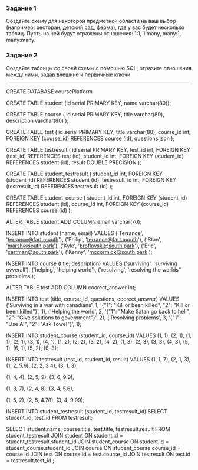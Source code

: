 ### Задание 1
Создайте схему для некоторой предметной области на ваш выбор 
(например: ресторан, детский сад, ферма), где у вас будет несколько таблиц. 
Пусть на ней будут отражены отношения: 1:1, 1:many, many:1, many:many.

### Задание 2
Создайте таблицы со своей схемы с помошью SQL, отразите отношения между ними, 
задав внешние и первичные ключи.
____________________________________________

CREATE DATABASE coursePlatform

CREATE TABLE
student (id serial PRIMARY KEY, name varchar(80));

CREATE TABLE
course (
id serial PRIMARY KEY,
title varchar(80),
description varchar(80)
);

CREATE TABLE
test (
id serial PRIMARY KEY,
title varchar(80),
course_id int,
FOREIGN KEY (course_id) REFERENCES course (id),
questions json
);

CREATE TABLE
testresult (
id serial PRIMARY KEY,
test_id int,
FOREIGN KEY (test_id) REFERENCES test (id),
student_id int,
FOREIGN KEY (student_id) REFERENCES student (id),
result DOUBLE PRECISION
);

CREATE TABLE
student_testresult (
student_id int,
FOREIGN KEY (student_id) REFERENCES student (id),
testresult_id int,
FOREIGN KEY (testresult_id) REFERENCES testresult (id)
);

CREATE TABLE
student_course (
student_id int,
FOREIGN KEY (student_id) REFERENCES student (id),
course_id int,
FOREIGN KEY (course_id) REFERENCES course (id)
);

ALTER TABLE
student
ADD COLUMN
email varchar(70);

INSERT INTO
student (name, email)
VALUES
('Terrance', 'terrance@fart.mouth'),
('Philip', 'terrance@fart.mouth'),
('Stan', 'marsh@south.park'),
('Kyle', 'broflovski@south.park'),
('Eric', 'cartman@south.park'),
('Kenny', 'mccormick@south.park');

INSERT INTO
course (title, description)
VALUES
('surviving', 'surviving ovverall'),
('helping', 'helping world'),
('resolving', 'resolving the worlds'' problelms');

ALTER TABLE
test
ADD COLUMN
coorect_answer int;

INSERT INTO
test (title, course_id, questions, coorect_answer)
VALUES
('Surviving in a war with canadians', 1, '{"1": "Kill or been killed", "2": "Kill or been killed"}', 1),
('Helping the world', 2, '{"1": "Make Satan go back to hell", "2": "Give solutions to government"}', 2),
('Resolving problems', 3, '{"1": "Use AI", "2": "Ask Towel"}', 1);


INSERT INTO
student_course (student_id, course_id)
VALUES
(1, 1),
(2, 1),
(1, 1),
(2, 1),
(3, 1),
(4, 1),
(1, 2),
(2, 2),
(3, 2),
(4, 2),
(1, 3),
(2, 3),
(3, 3),
(4, 3),
(5, 1),
(6, 1),
(5, 2),
(6, 3);

INSERT INTO
testresult (test_id, student_id, result)
VALUES
(1, 1, 7),
(2, 1, 3),
(1, 2, 5.6),
(2, 2, 3.4),
(3, 1, 3),

(1, 4, 4),
(2, 5, 9),
(3, 6, 9.9),

(1, 3, 7),
(2, 4, 8),
(3, 4, 5.6),

(1, 5, 2),
(2, 5, 4.78),
(3, 4, 9.99);

INSERT INTO
student_testresult (student_id, testresult_id)
SELECT
student_id, test_id
FROM
testresult;


SELECT
student.name,
course.title,
test.title,
testresult.result
FROM
student_testresult
JOIN student ON student.id = student_testresult.student_id
JOIN student_course ON student.id = student_course.student_id
JOIN course ON student_course.course_id = course.id
JOIN test ON course.id = test.course_id
JOIN testresult ON test.id = testresult.test_id
;
